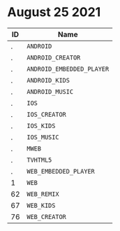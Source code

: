# August 25 2021

ID | Name
---|----------
.  | `ANDROID`
.  | `ANDROID_CREATOR`
.  | `ANDROID_EMBEDDED_PLAYER`
.  | `ANDROID_KIDS`
.  | `ANDROID_MUSIC`
.  | `IOS`
.  | `IOS_CREATOR`
.  | `IOS_KIDS`
.  | `IOS_MUSIC`
.  | `MWEB`
.  | `TVHTML5`
.  | `WEB_EMBEDDED_PLAYER`
1  | `WEB`
62 | `WEB_REMIX`
67 | `WEB_KIDS`
76 | `WEB_CREATOR`
